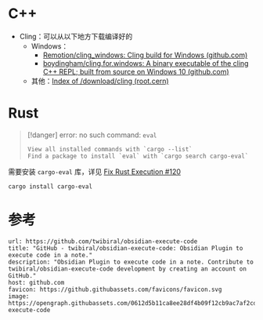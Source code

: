 # C++

- Cling：可以从以下地方下载编译好的
	- Windows：
		- [Remotion/cling_windows: Cling build for Windows (github.com)](https://github.com/Remotion/cling_windows)
		- [boydingham/cling.for.windows: A binary executable of the cling C++ REPL; built from source on Windows 10 (github.com)](https://github.com/boydingham/cling.for.windows)
	- 其他：[Index of /download/cling (root.cern)](https://root.cern/download/cling/)
# Rust

> [!danger]
> error: no such command: `eval` 
> 
>     View all installed commands with `cargo --list` 
>     Find a package to install `eval` with `cargo search cargo-eval`
> 

需要安装 `cargo-eval` 库，详见 [Fix Rust Execution #120](https://github.com/twibiral/obsidian-execute-code/pull/120)

```shell
cargo install cargo-eval
```
# 参考

```cardlink
url: https://github.com/twibiral/obsidian-execute-code
title: "GitHub - twibiral/obsidian-execute-code: Obsidian Plugin to execute code in a note."
description: "Obsidian Plugin to execute code in a note. Contribute to twibiral/obsidian-execute-code development by creating an account on GitHub."
host: github.com
favicon: https://github.githubassets.com/favicons/favicon.svg
image: https://opengraph.githubassets.com/0612d5b11ca8ee28df4b09f12cb9ac7af2cda5821a1daef102b1a00be5624791/twibiral/obsidian-execute-code
```
